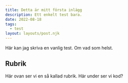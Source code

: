 ```yaml
---
title: Detta är mitt första inlägg
description: Ett enkelt test bara.
date: 2022-08-18
tags:
  - test
layout: layouts/post.njk
---
```

Här kan jag skriva en vanlig test. Om vad som helst.

## Rubrik

Här ovan ser vi en så kallad rubrik. Här under ser vi kod?
